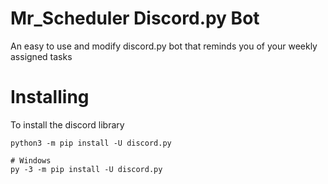 # Mr_Scheduler Discord.py Bot
 An easy to use and modify discord.py bot that reminds you of your weekly assigned tasks

# Installing
 To install the discord library
 ```# Linux/macOS
python3 -m pip install -U discord.py

# Windows
py -3 -m pip install -U discord.py
```
